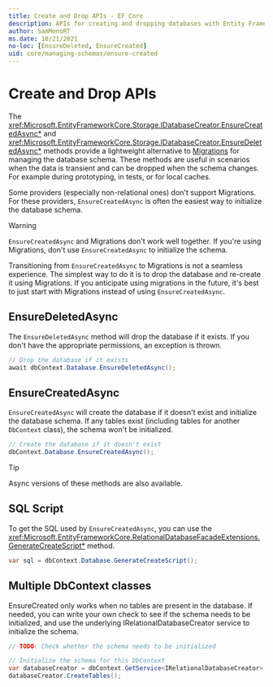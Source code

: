 ```yaml
---
title: Create and Drop APIs - EF Core
description: APIs for creating and dropping databases with Entity Framework Core
author: SamMonoRT
ms.date: 10/21/2021
no-loc: [EnsureDeleted, EnsureCreated]
uid: core/managing-schemas/ensure-created
---
```

# Create and Drop APIs

The <xref:Microsoft.EntityFrameworkCore.Storage.IDatabaseCreator.EnsureCreatedAsync*> and <xref:Microsoft.EntityFrameworkCore.Storage.IDatabaseCreator.EnsureDeletedAsync*> methods provide a lightweight alternative to [Migrations](xref:core/managing-schemas/migrations/index) for managing the database schema. These methods are useful in scenarios when the data is transient and can be dropped when the schema changes. For example during prototyping, in tests, or for local caches.

Some providers (especially non-relational ones) don't support Migrations. For these providers, `EnsureCreatedAsync` is often the easiest way to initialize the database schema.

> [!WARNING]
> `EnsureCreatedAsync` and Migrations don't work well together. If you're using Migrations, don't use `EnsureCreatedAsync` to initialize the schema.

Transitioning from `EnsureCreatedAsync` to Migrations is not a seamless experience. The simplest way to do it is to drop the database and re-create it using Migrations. If you anticipate using migrations in the future, it's best to just start with Migrations instead of using `EnsureCreatedAsync`.

## EnsureDeletedAsync

The `EnsureDeletedAsync` method will drop the database if it exists. If you don't have the appropriate permissions, an exception is thrown.

```csharp
// Drop the database if it exists
await dbContext.Database.EnsureDeletedAsync();
```

## EnsureCreatedAsync

`EnsureCreatedAsync` will create the database if it doesn't exist and initialize the database schema. If any tables exist (including tables for another `DbContext` class), the schema won't be initialized.

```csharp
// Create the database if it doesn't exist
dbContext.Database.EnsureCreatedAsync();
```

> [!TIP]
> Async versions of these methods are also available.

## SQL Script

To get the SQL used by `EnsureCreatedAsync`, you can use the <xref:Microsoft.EntityFrameworkCore.RelationalDatabaseFacadeExtensions.GenerateCreateScript*> method.

```csharp
var sql = dbContext.Database.GenerateCreateScript();
```

## Multiple DbContext classes

EnsureCreated only works when no tables are present in the database. If needed, you can write your own check to see if the schema needs to be initialized, and use the underlying IRelationalDatabaseCreator service to initialize the schema.

```csharp
// TODO: Check whether the schema needs to be initialized

// Initialize the schema for this DbContext
var databaseCreator = dbContext.GetService<IRelationalDatabaseCreator>();
databaseCreator.CreateTables();
```
